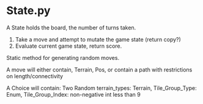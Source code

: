 # State.py
A State holds the board, the number of turns taken.
1. Take a move and attempt to mutate the game state (return copy?)
2. Evaluate current game state, return score.

Static method for generating random moves.


A move will either contain, Terrain, Pos,
or contain a path with restrictions on length/connectivity

A Choice will contain:
Two Random terrain_types: Terrain,
Tile_Group_Type: Enum, 
Tile_Group_Index: non-negative int less than 9